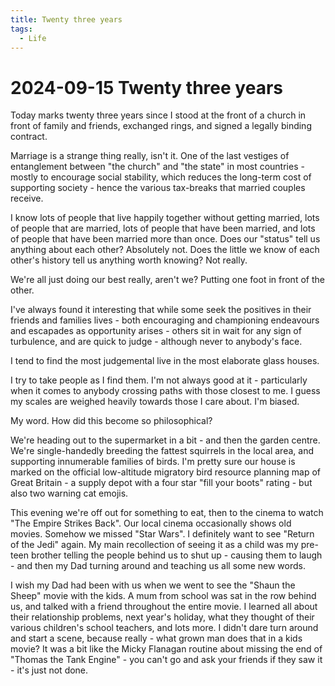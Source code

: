 ```yaml
---
title: Twenty three years
tags:
  - Life
---
```


# 2024-09-15 Twenty three years

Today marks twenty three years since I stood at the front of a church in front of family and friends, exchanged rings, and signed a legally binding contract.

Marriage is a strange thing really, isn't it. One of the last vestiges of entanglement between "the church" and "the state" in most countries - mostly to encourage social stability, which reduces the long-term cost of supporting society - hence the various tax-breaks that married couples receive.

I know lots of people that live happily together without getting married, lots of people that are married, lots of people that have been married, and lots of people that have been married more than once. Does our "status" tell us anything about each other? Absolutely not. Does the little we know of each other's history tell us anything worth knowing? Not really.

We're all just doing our best really, aren't we? Putting one foot in front of the other.

I've always found it interesting that while some seek the positives in their friends and families lives - both encouraging and championing endeavours and escapades as opportunity arises - others sit in wait for any sign of turbulence, and are quick to judge - although never to anybody's face.

I tend to find the most judgemental live in the most elaborate glass houses.

I try to take people as I find them. I'm not always good at it - particularly when it comes to anybody crossing paths with those closest to me. I guess my scales are weighed heavily towards those I care about. I'm biased.

My word. How did this become so philosophical?

We're heading out to the supermarket in a bit - and then the garden centre. We're single-handedly breeding the fattest squirrels in the local area, and supporting innumerable families of birds. I'm pretty sure our house is marked on the official low-altitude migratory bird resource planning map of Great Britain - a supply depot with a four star "fill your boots" rating - but also two warning cat emojis.

This evening we're off out for something to eat, then to the cinema to watch "The Empire Strikes Back". Our local cinema occasionally shows old movies. Somehow we missed "Star Wars". I definitely want to see "Return of the Jedi" again. My main recollection of seeing it as a child was my pre-teen brother telling the people behind us to shut up - causing them to laugh - and then my Dad turning around and teaching us all some new words.

I wish my Dad had been with us when we went to see the "Shaun the Sheep" movie with the kids. A mum from school was sat in the row behind us, and talked with a friend throughout the entire movie. I learned all about their relationship problems, next year's holiday, what they thought of their various children's school teachers, and lots more. I didn't dare turn around and start a scene, because really - what grown man does that in a kids movie? It was a bit like the Micky Flanagan routine about missing the end of "Thomas the Tank Engine" - you can't go and ask your friends if they saw it - it's just not done.